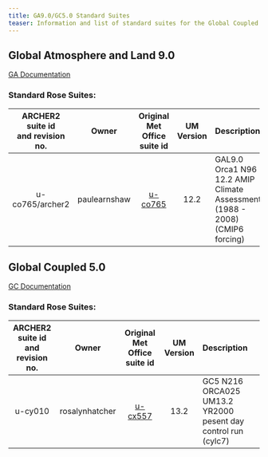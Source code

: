 ```yaml
---
title: GA9.0/GC5.0 Standard Suites
teaser: Information and list of standard suites for the Global Coupled model configuration GC5.0(GC5) and its components (Global Atmosphere and Land 9 (GAL9.0),  Global Ocean and Sea Ice 9 (GOSI9.0)).
---
```


## Global Atmosphere and Land 9.0

[GA Documentation](https://code.metoffice.gov.uk/trac/gmed/wiki/GADocumentation/GAL9)
### Standard Rose Suites:

| ARCHER2 suite id <br> and revision no. | Owner | Original Met Office <br> suite id | UM Version | Description |
| :------: | :------: | :------: | :------: | :------ | 
| u-co765/archer2 | paulearnshaw | [u-co765](https://code.metoffice.gov.uk/trac/gmed/wiki/Assessment/GADocumentation/GAJobs/u-co765) | 12.2 | GAL9.0 Orca1 N96 12.2 AMIP Climate Assessment (1988 - 2008) (CMIP6 forcing) |


## Global Coupled 5.0

[GC Documentation](https://code.metoffice.gov.uk/trac/gmed/wiki/GCDev/GCDocumentation)

### Standard Rose Suites:

| ARCHER2 suite id <br> and revision no. | Owner | Original Met Office <br> suite id | UM Version | Description |
| :------: | :------: | :------: | :------: | :------ |
| u-cy010 | rosalynhatcher | [u-cx557](https://code.metoffice.gov.uk/trac/gmed/wiki/GCDev/GCDocumentation/u-cx557)| 13.2 | GC5 N216 ORCA025 UM13.2 YR2000 pesent day control run (cylc7) |
